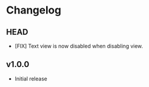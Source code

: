 # Changelog

## HEAD

- [FIX] Text view is now disabled when disabling view.

## v1.0.0

- Initial release
